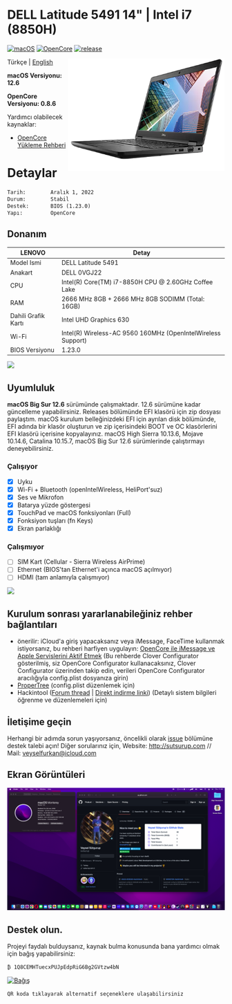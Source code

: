 # DELL Latitude 5491 14" | Intel i7 (8850H)

[![macOS](https://img.shields.io/badge/macOS-12.6-orange)](https://www.apple.com/ge/macos/monterey/)
[![OpenCore](https://img.shields.io/badge/OpenCore-0.8.6-9cf)](https://github.com/acidanthera/OpenCorePkg)
[![release](https://img.shields.io/badge/indir-son%20sürüm-blue.svg)](https://github.com/sutsurup/DELL-Latitude-5491-Hackintosh/releases)

<img align="right" src="Images/latitude5490.png" alt="DELL" height="260" width="363">

Türkçe | [English](https://github.com/sutsurup/ASUS-K555UB-Hackintosh/blob/master/README_EN.md)

**macOS Versiyonu: 12.6**

**OpenCore Versiyonu: 0.8.6**

Yardımcı olabilecek kaynaklar: 

- [OpenCore Yükleme Rehberi](https://dortania.github.io/OpenCore-Install-Guide)


# Detaylar

    Tarih:        Aralık 1, 2022
    Durum:        Stabil
    Destek:       BIOS (1.23.0)
    Yapı:         OpenCore

## Donanım

| **LENOVO** | Detay                                                  |
| ------------------- | ------------------------------------------- |
| Model Ismi      | DELL Latitude 5491      |
| Anakart           | 	DELL 0VGJ22     |
| CPU              | Intel(R) Core(TM) i7-8850H CPU @ 2.60GHz Coffee Lake              |
| RAM           | 2666 MHz 8GB + 2666 MHz 8GB SODIMM (Total: 16GB)   |
| Dahili Grafik Kartı | Intel UHD Graphics 630                    |
| Wi-Fi | 	Intel(R) Wireless-AC 9560 160MHz (OpenIntelWireless Support)               |
| BIOS Versiyonu      | 1.23.0                   |

![](Screenshots/info.png)

## Uyumluluk
**macOS Big Sur 12.6** sürümünde çalışmaktadır. 12.6 sürümüne kadar güncelleme yapabilirsiniz.
Releases bölümünde EFI klasörü için zip dosyası paylaştım. macOS kurulum belleğinizdeki EFI için ayrılan disk bölümünde, EFI adında bir klasör oluşturun ve zip içerisindeki BOOT ve OC klasörlerini EFI klasörü içerisine kopyalayınız.
macOS High Sierra 10.13.6, Mojave 10.14.6, Catalina 10.15.7, macOS Big Sur 12.6 sürümlerinde çalıştırmayı deneyebilirsiniz.

### Çalışıyor

- [x] Uyku
- [x] Wi-Fi + Bluetooth (openIntelWireless, HeliPort'suz)
- [x] Ses ve Mikrofon
- [x] Batarya yüzde göstergesi
- [x] TouchPad ve macOS fonksiyonları (Full)
- [x] Fonksiyon tuşları (fn Keys)
- [x] Ekran parlaklığı

### Çalışmıyor
- [ ] SIM Kart (Cellular - Sierra Wireless AirPrime)
- [ ] Ethernet (BIOS'tan Ethernet'i açınca macOS açılmıyor)
- [ ] HDMI (tam anlamıyla çalışmıyor)

![](Screenshots/update.png)

## Kurulum sonrası yararlanabileğiniz rehber bağlantıları
* önerilir: iCloud'a giriş yapacaksanız veya iMessage, FaceTime kullanmak istiyorsanız, bu rehberi harfiyen uygulayın: [OpenCore ile iMessage ve Apple Servislerini Aktif Etmek](https://osxinfo.net/konu/opencore-ile-imessage-ve-apple-servislerini-aktif-etmek.16297/) (Bu rehberde Clover Configurator gösterilmiş, siz OpenCore Configurator kullanacaksınız, Clover Configurator üzerinden takip edin, verileri OpenCore Configurator aracılığıyla config.plist dosyanıza girin)
* [ProperTree](https://osxinfo.net/konu/propertree-opencore-bootloader-icin-config-duzenleyici.12919/) (config.plist düzenlemek için)
* Hackintool ([Forum thread](https://www.insanelymac.com/forum/topic/335018-hackintool-v286/) | [Direkt indirme linki](http://headsoft.com.au/download/mac/Hackintool.zip)) (Detaylı sistem bilgileri öğrenme ve düzenlemeleri için)

## İletişime geçin
Herhangi bir adımda sorun yaşıyorsanız, öncelikli olarak [issue](https://github.com/sutsurup/DELL-Latitude-5491/issues) bölümüne destek talebi açın! Diğer sorularınız için, Website: http://sutsurup.com // Mail: [veyselfurkan@icloud.com](mailto:veyselfurkan@icloud.com)

## Ekran Görüntüleri
![](Screenshots/Monterey.png)

</details>

## Destek olun.
Projeyi faydalı bulduysanız, kaynak bulma konusunda bana yardımcı olmak için bağış yapabilirsiniz:
```
₿ 1Q8CEMHTuecxPUJpEdpRiG6Bg2GVtzw4bN
``` 
<a href='https://github.com/sutsurup/sutsurup/blob/main/Donate.md'><img alt='Bağış' src='https://github.com/sutsurup/MSI-Hackintosh-Build/blob/main/Images/donate.png?raw=true' height='360px' width='375px'/></a>
```
QR koda tıklayarak alternatif seçeneklere ulaşabilirsiniz
``` 
